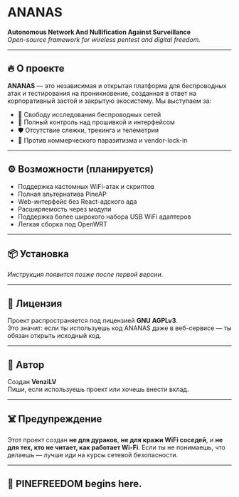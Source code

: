 # ANANAS

**Autonomous Network And Nullification Against Surveillance**  
*Open-source framework for wireless pentest and digital freedom.*

---

## 🔥 О проекте

**ANANAS** — это независимая и открытая платформа для беспроводных атак и тестирования на проникновение, созданная в ответ на корпоративный застой и закрытую экосистему. Мы выступаем за:

- 📡 Свободу исследования беспроводных сетей  
- 🧠 Полный контроль над прошивкой и интерфейсом  
- 🛡️ Отсутствие слежки, трекинга и телеметрии  
- 🚫 Против коммерческого паразитизма и vendor-lock-in

---

## ⚙️ Возможности (планируется)

- Поддержка кастомных WiFi-атак и скриптов
- Полная альтернатива PineAP
- Web-интерфейс без React-адского ада
- Расширяемость через модули
- Поддержка более широкого набора USB WiFi адаптеров
- Легкая сборка под OpenWRT

---

## 📦 Установка

_Инструкция появится позже после первой версии._

---

## 📜 Лицензия

Проект распространяется под лицензией **GNU AGPLv3**.  
Это значит: если ты используешь код ANANAS даже в веб-сервисе — ты обязан открыть исходный код.

---

## 🧠 Автор

Создан **VenziLV**  
Пиши, если используешь проект или хочешь внести вклад.

---

## ☠️ Предупреждение

Этот проект создан **не для дураков**, **не для кражи WiFi соседей**, и **не для тех, кто не читает, как работает Wi-Fi**. Если ты не понимаешь, что делаешь — лучше иди на курсы сетевой безопасности.

---

## 🤘 PINEFREEDOM begins here.
